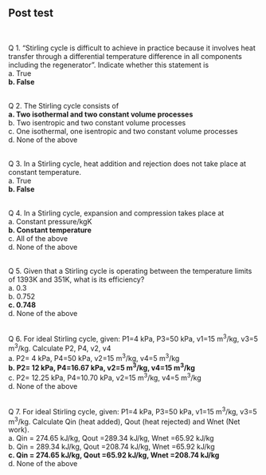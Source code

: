 ## Post test
<br>

Q 1. “Stirling cycle is difficult to achieve in practice because it involves heat transfer through a differential temperature difference in all components including the regenerator”. Indicate whether this statement is<br>
a. True<br>
<b> b. False</b><br><br>


Q 2. The Stirling cycle consists of<br>
<b>a. Two isothermal and two constant volume processes<br></b>
b. Two isentropic and two constant volume processes<br>
c. One isothermal, one isentropic and two constant volume processes <br>
d. None of the above<br><br>



Q 3. In a Stirling cycle, heat addition and rejection does not take place at constant temperature.<br>
a. True<br>
<b>b. False</b><br><br>


Q 4.  In a Stirling cycle, expansion and compression takes place at <br>
a. Constant pressure/kgK<br>
<b>b. Constant temperature<br></b>
c. All of the above<br>
d. None of the above<br><br>

Q 5. Given that a Stirling cycle is operating between the temperature limits of 1393K and 351K, what is its efficiency?<br>
a. 0.3<br>
b. 0.752<br>
<b>c. 0.748<br></b>
d. None of the above<br><br>

Q 6. For ideal Stirling cycle, given: P1=4 kPa, P3=50 kPa, v1=15 m<sup>3</sup>/kg, v3=5 m<sup>3</sup>/kg. Calculate P2, P4, v2, v4<br>
a. P2= 4 kPa, P4=50 kPa, v2=15 m<sup>3</sup>/kg, v4=5 m<sup>3</sup>/kg<br>
<b>b. P2= 12 kPa, P4=16.67 kPa, v2=5 m<sup>3</sup>/kg, v4=15 m<sup>3</sup>/kg<br></b>
c. P2= 12.25 kPa, P4=10.70 kPa, v2=15 m<sup>3</sup>/kg, v4=5 m<sup>3</sup>/kg<br>
d. None of the above<br><br>

Q 7. For ideal Stirling cycle, given: P1=4 kPa, P3=50 kPa, v1=15 m<sup>3</sup>/kg, v3=5 m<sup>3</sup>/kg. Calculate Qin (heat added), Qout (heat rejected) and Wnet (Net work).<br>
a. Qin = 274.65 kJ/kg, Qout =289.34 kJ/kg, Wnet =65.92 kJ/kg<br>
b. Qin = 289.34 kJ/kg, Qout =208.74 kJ/kg, Wnet =65.92 kJ/kg<br>
<b>c. Qin = 274.65 kJ/kg, Qout =65.92 kJ/kg, Wnet =208.74 kJ/kg<br></b>
d. None of the above<br><br>

